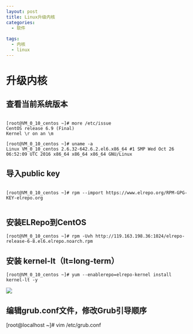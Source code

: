 ```yaml
---
layout: post
title: Linux升级内核
categories: 
  - 软件
  
tags:
  - 内核
  - linux
---
```

# 升级内核


## 查看当前系统版本

```

[root@VM_0_10_centos ~]# more /etc/issue
CentOS release 6.9 (Final)
Kernel \r on an \m

[root@VM_0_10_centos ~]# uname -a
Linux VM_0_10_centos 2.6.32-642.6.2.el6.x86_64 #1 SMP Wed Oct 26 06:52:09 UTC 2016 x86_64 x86_64 x86_64 GNU/Linux

```

## 导入public key

```

[root@VM_0_10_centos ~]# rpm --import https://www.elrepo.org/RPM-GPG-KEY-elrepo.org


```

## 安装ELRepo到CentOS
```
[root@VM_0_10_centos ~]# rpm -Uvh http://119.163.198.36:1024/elrepo-release-6-8.el6.elrepo.noarch.rpm

```

## 安装 kernel-lt（lt=long-term）

```
[root@VM_0_10_centos ~]# yum --enablerepo=elrepo-kernel install kernel-lt -y

```


![](https://ws1.sinaimg.cn/large/640dde2dgy1ftjpo1l9pnj20qj0d9jsu.jpg)


## 编辑grub.conf文件，修改Grub引导顺序
[root@localhost ~]# vim /etc/grub.conf